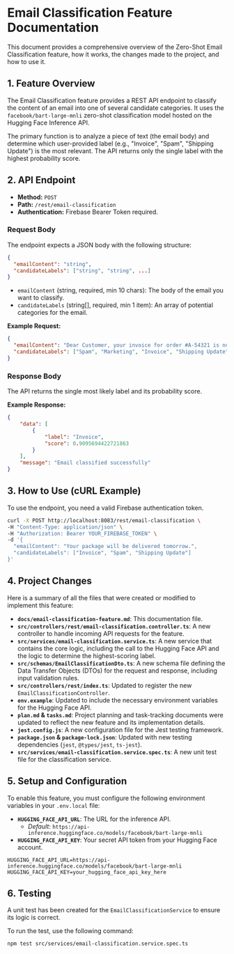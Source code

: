# Email Classification Feature Documentation

This document provides a comprehensive overview of the Zero-Shot Email Classification feature, how it works, the changes made to the project, and how to use it.

## 1. Feature Overview

The Email Classification feature provides a REST API endpoint to classify the content of an email into one of several candidate categories. It uses the `facebook/bart-large-mnli` zero-shot classification model hosted on the Hugging Face Inference API.

The primary function is to analyze a piece of text (the email body) and determine which user-provided label (e.g., "Invoice", "Spam", "Shipping Update") is the most relevant. The API returns only the single label with the highest probability score.

## 2. API Endpoint

- **Method:** `POST`
- **Path:** `/rest/email-classification`
- **Authentication:** Firebase Bearer Token required.

### Request Body

The endpoint expects a JSON body with the following structure:

```json
{
  "emailContent": "string",
  "candidateLabels": ["string", "string", ...]
}
```

- `emailContent` (string, required, min 10 chars): The body of the email you want to classify.
- `candidateLabels` (string[], required, min 1 item): An array of potential categories for the email.

**Example Request:**
```json
{
  "emailContent": "Dear Customer, your invoice for order #A-54321 is now available. The total amount due is $59.99. Thank you for your business.",
  "candidateLabels": ["Spam", "Marketing", "Invoice", "Shipping Update"]
}
```

### Response Body

The API returns the single most likely label and its probability score.

**Example Response:**
```json
{
    "data": [
        {
            "label": "Invoice",
            "score": 0.9095694422721863
        }
    ],
    "message": "Email classified successfully"
}
```

## 3. How to Use (cURL Example)

To use the endpoint, you need a valid Firebase authentication token.

```bash
curl -X POST http://localhost:8083/rest/email-classification \ 
-H "Content-Type: application/json" \ 
-H "Authorization: Bearer YOUR_FIREBASE_TOKEN" \ 
-d '{
  "emailContent": "Your package will be delivered tomorrow.",
  "candidateLabels": ["Invoice", "Spam", "Shipping Update"]
}'
```

## 4. Project Changes

Here is a summary of all the files that were created or modified to implement this feature:

- **`docs/email-classification-feature.md`**: This documentation file.
- **`src/controllers/rest/email-classification.controller.ts`**: A new controller to handle incoming API requests for the feature.
- **`src/services/email-classification.service.ts`**: A new service that contains the core logic, including the call to the Hugging Face API and the logic to determine the highest-scoring label.
- **`src/schemas/EmailClassificationDto.ts`**: A new schema file defining the Data Transfer Objects (DTOs) for the request and response, including input validation rules.
- **`src/controllers/rest/index.ts`**: Updated to register the new `EmailClassificationController`.
- **`env.example`**: Updated to include the necessary environment variables for the Hugging Face API.
- **`plan.md` & `tasks.md`**: Project planning and task-tracking documents were updated to reflect the new feature and its implementation details.
- **`jest.config.js`**: A new configuration file for the Jest testing framework.
- **`package.json` & `package-lock.json`**: Updated with new testing dependencies (`jest`, `@types/jest`, `ts-jest`).
- **`src/services/email-classification.service.spec.ts`**: A new unit test file for the classification service.

## 5. Setup and Configuration

To enable this feature, you must configure the following environment variables in your `.env.local` file:

- **`HUGGING_FACE_API_URL`**: The URL for the inference API.
  - *Default*: `https://api-inference.huggingface.co/models/facebook/bart-large-mnli`
- **`HUGGING_FACE_API_KEY`**: Your secret API token from your Hugging Face account.

```env
HUGGING_FACE_API_URL=https://api-inference.huggingface.co/models/facebook/bart-large-mnli
HUGGING_FACE_API_KEY=your_hugging_face_api_key_here
```

## 6. Testing

A unit test has been created for the `EmailClassificationService` to ensure its logic is correct.

To run the test, use the following command:

```bash
npm test src/services/email-classification.service.spec.ts
```
